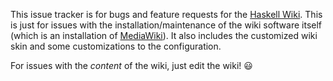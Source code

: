 This issue tracker is for bugs and feature requests for the
[Haskell Wiki][1].  This is just for issues with the
installation/maintenance of the wiki software itself (which is an
installation of [MediaWiki][2]). It also includes the customized wiki skin and some customizations to the configuration.

For issues with the *content* of the wiki, just edit the wiki! 😃

[1]: https://wiki.haskell.org/
[2]: https://www.mediawiki.org/
